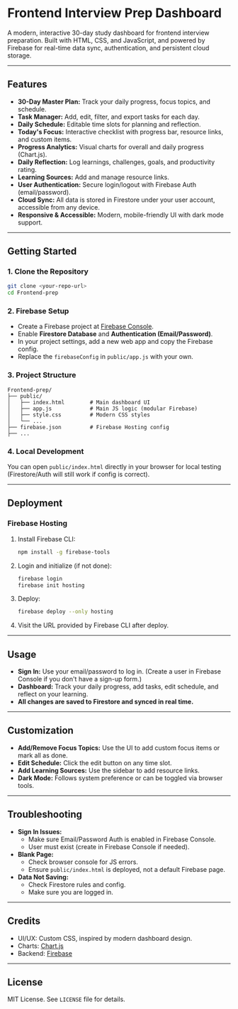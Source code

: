 # Frontend Interview Prep Dashboard

A modern, interactive 30-day study dashboard for frontend interview preparation. Built with HTML, CSS, and JavaScript, and powered by Firebase for real-time data sync, authentication, and persistent cloud storage.

---

## Features

- **30-Day Master Plan:** Track your daily progress, focus topics, and schedule.
- **Task Manager:** Add, edit, filter, and export tasks for each day.
- **Daily Schedule:** Editable time slots for planning and reflection.
- **Today's Focus:** Interactive checklist with progress bar, resource links, and custom items.
- **Progress Analytics:** Visual charts for overall and daily progress (Chart.js).
- **Daily Reflection:** Log learnings, challenges, goals, and productivity rating.
- **Learning Sources:** Add and manage resource links.
- **User Authentication:** Secure login/logout with Firebase Auth (email/password).
- **Cloud Sync:** All data is stored in Firestore under your user account, accessible from any device.
- **Responsive & Accessible:** Modern, mobile-friendly UI with dark mode support.

---

## Getting Started

### 1. **Clone the Repository**
```bash
git clone <your-repo-url>
cd Frontend-prep
```

### 2. **Firebase Setup**
- Create a Firebase project at [Firebase Console](https://console.firebase.google.com/).
- Enable **Firestore Database** and **Authentication (Email/Password)**.
- In your project settings, add a new web app and copy the Firebase config.
- Replace the `firebaseConfig` in `public/app.js` with your own.

### 3. **Project Structure**
```
Frontend-prep/
├── public/
│   ├── index.html        # Main dashboard UI
│   ├── app.js            # Main JS logic (modular Firebase)
│   ├── style.css         # Modern CSS styles
│   └── ...
├── firebase.json         # Firebase Hosting config
├── ...
```

### 4. **Local Development**
You can open `public/index.html` directly in your browser for local testing (Firestore/Auth will still work if config is correct).

---

## Deployment

### **Firebase Hosting**
1. Install Firebase CLI:
   ```bash
   npm install -g firebase-tools
   ```
2. Login and initialize (if not done):
   ```bash
   firebase login
   firebase init hosting
   ```
3. Deploy:
   ```bash
   firebase deploy --only hosting
   ```
4. Visit the URL provided by Firebase CLI after deploy.

---

## Usage
- **Sign In:** Use your email/password to log in. (Create a user in Firebase Console if you don't have a sign-up form.)
- **Dashboard:** Track your daily progress, add tasks, edit schedule, and reflect on your learning.
- **All changes are saved to Firestore and synced in real time.**

---

## Customization
- **Add/Remove Focus Topics:** Use the UI to add custom focus items or mark all as done.
- **Edit Schedule:** Click the edit button on any time slot.
- **Add Learning Sources:** Use the sidebar to add resource links.
- **Dark Mode:** Follows system preference or can be toggled via browser tools.

---

## Troubleshooting
- **Sign In Issues:**
  - Make sure Email/Password Auth is enabled in Firebase Console.
  - User must exist (create in Firebase Console if needed).
- **Blank Page:**
  - Check browser console for JS errors.
  - Ensure `public/index.html` is deployed, not a default Firebase page.
- **Data Not Saving:**
  - Check Firestore rules and config.
  - Make sure you are logged in.

---

## Credits
- UI/UX: Custom CSS, inspired by modern dashboard design.
- Charts: [Chart.js](https://www.chartjs.org/)
- Backend: [Firebase](https://firebase.google.com/)

---

## License
MIT License. See `LICENSE` file for details.
